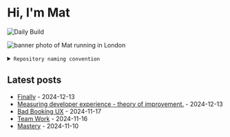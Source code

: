 # Hi, I'm Mat

![Daily Build](https://github.com/mat-0/mat-0/workflows/Daily%20Build/badge.svg)

![banner photo of Mat running in London](https://raw.githubusercontent.com/mat-0/mat-0/master/images/gh-header-image-cropped.jpg)

<details><summary><code>Repository naming convention</code></summary>
  
Repositories, where possible, are lowercase with underscores and follow the naming conventions below. 

  
- For demonstrations or proof of concepts, use the format `demo_name`.
- Boilerplate or templates are named in the format `template_name`.
  - where appropriate these are also published through GitHub pages and will be available at `username.github.io/repo_name`.
- WordPress-related content (mostly plugins) are prefixed with `wp_`.
- Twitter bots are prefixed with `bot_`.
- Standard repositories are named as they are, sometimes this might be a domain name e.g. `thechels.uk`.
</details>

## Latest posts

<!-- blog starts -->
- [Finally](https://thechels.uk/finally) - 2024-12-13
- [Measuring developer experience - theory of improvement.](https://thechels.uk/measuring-developer-experience-theory-of-improvement.) - 2024-12-13
- [Bad Booking UX](https://thechels.uk/bad-booking-ux) - 2024-11-17
- [Team Work](https://thechels.uk/team-work) - 2024-11-16
- [Mastery](https://thechels.uk/mastery) - 2024-11-10
<!-- blog ends -->
